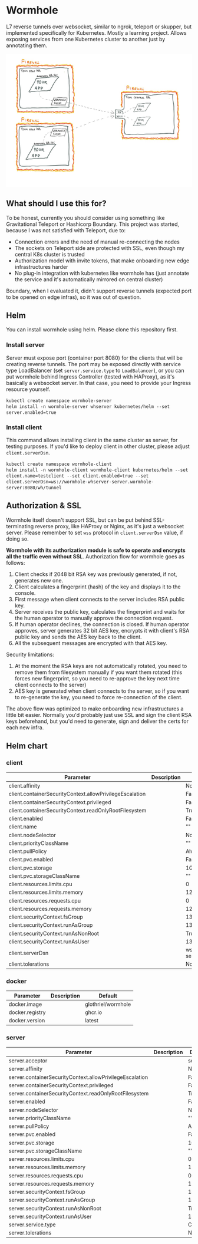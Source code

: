 # Wormhole

L7 reverse tunnels over websocket, similar to ngrok, teleport or skupper, but implemented specifically for Kubernetes. Mostly a learning project. Allows exposing services from one Kubernetes cluster to another just by annotating them.

![overview](docs/overview.jpg "Overview")

## What should I use this for?

To be honest, currently you should consider using something like Gravitational Teleport or Hashicorp Boundary. This project was started, because I was not satisfied with Teleport, due to:
* Connection errors and the need of manual re-connecting the nodes
* The sockets on Teleport side are protected with SSL, even though my central K8s cluster is trusted
* Authorization model with invite tokens, that make onboarding new edge infrastructures harder
* No plug-in integration with kubernetes like wormhole has (just annotate the service and it's automatically mirrored on central cluster)

Boundary, when I evaluated it, didn't support reverse tunnels (expected port to be opened on edge infras), so it was out of question.

## Helm

You can install wormhole using helm. Please clone this repository first.

### Install server

Server must expose port (container port 8080) for the clients that will be creating reverse tunnels. The port may be exposed directly with service type LoadBalancer (set `server.service.type` to `LoadBalancer`), or you can put wormhole behind Ingress Controller (tested with HAProxy), as it's basically a websocket server. In that case, you need to provide your Ingress resource yourself.

```
kubectl create namespace wormhole-server
helm install -n wormhole-server whserver kubernetes/helm --set server.enabled=true
```

### Install client

This command allows installing client in the same cluster as server, for testing purposes. If you'd like to deploy client in other cluster, please adjust `client.serverDsn`.

```
kubectl create namespace wormhole-client
helm install -n wormhole-client wormhole-client kubernetes/helm --set client.name=testclient --set client.enabled=true --set client.serverDsn=ws://wormhole-whserver-server.wormhole-server:8080/wh/tunnel
```

## Authorization & SSL

Wormhole itself doesn't support SSL, but can be put behind SSL-terminating reverse proxy, like HAProxy or Nginx, as it's just a websocket server. Please remember to set `wss` protocol in `client.serverDsn` value, if doing so.

**Wormhole with its authorization module is safe to operate and encrypts all the traffic even without SSL**. Authorization flow for wormhole goes as follows:
1. Client checks if 2048 bit RSA key was previously generated, if not, generates new one.
2. Client calculates a fingerprint (hash) of the key and displays it to the console.
3. First message when client connects to the server includes RSA public key.
4. Server receives the public key, calculates the fingerprint and waits for the human operator to manually approve the connection request.
5. If human operator declines, the connection is closed. If human operator approves, server generates 32 bit AES key, encrypts it with client's RSA public key and sends the AES key back to the client.
6. All the subsequent messages are encrypted with that AES key.

Security limitations:
1. At the moment the RSA keys are not automatically rotated, you need to remove them from filesystem manually if you want them rotated (this forces new fingerprint, so you need to re-approve the key next time client connects to the server)
2. AES key is generated when client connects to the server, so if you want to re-generate the key, you need to force re-connection of the client.

The above flow was optimized to make onboarding new infrastructures a little bit easier. Normally you'd probably just use SSL and sign the client RSA keys beforehand, but you'd need to generate, sign and deliver the certs for each new infra.

## Helm chart

### client

Parameter | Description | Default
----------|-------------|---------
client.affinity | | None
client.containerSecurityContext.allowPrivilegeEscalation | | False
client.containerSecurityContext.privileged | | False
client.containerSecurityContext.readOnlyRootFilesystem | | True
client.enabled | | False
client.name | | ""
client.nodeSelector | | None
client.priorityClassName | | ""
client.pullPolicy | | Always
client.pvc.enabled | | False
client.pvc.storage | | 1Gi
client.pvc.storageClassName | | ""
client.resources.limits.cpu | | 0
client.resources.limits.memory | | 128Mi
client.resources.requests.cpu | | 0
client.resources.requests.memory | | 128Mi
client.securityContext.fsGroup | | 1337
client.securityContext.runAsGroup | | 1337
client.securityContext.runAsNonRoot | | True
client.securityContext.runAsUser | | 1337
client.serverDsn | | ws://wormhole-server:8080/wh/tunnel
client.tolerations | | None

### docker

Parameter | Description | Default
----------|-------------|---------
docker.image | | glothriel/wormhole
docker.registry | | ghcr.io
docker.version | | latest

### server

Parameter | Description | Default
----------|-------------|---------
server.acceptor | | server
server.affinity | | None
server.containerSecurityContext.allowPrivilegeEscalation | | False
server.containerSecurityContext.privileged | | False
server.containerSecurityContext.readOnlyRootFilesystem | | True
server.enabled | | False
server.nodeSelector | | None
server.priorityClassName | | ""
server.pullPolicy | | Always
server.pvc.enabled | | False
server.pvc.storage | | 1Gi
server.pvc.storageClassName | | ""
server.resources.limits.cpu | | 0
server.resources.limits.memory | | 128Mi
server.resources.requests.cpu | | 0
server.resources.requests.memory | | 128Mi
server.securityContext.fsGroup | | 1337
server.securityContext.runAsGroup | | 1337
server.securityContext.runAsNonRoot | | True
server.securityContext.runAsUser | | 1337
server.service.type | | ClusterIP
server.tolerations | | None
